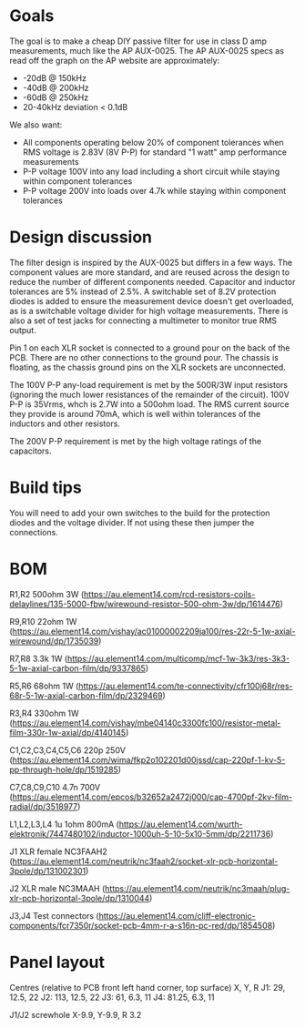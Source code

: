 # Goals

The goal is to make a cheap DIY passive filter for use in class D amp measurements, much like the AP AUX-0025.  The AP AUX-0025 specs as read off the graph on the AP website are approximately:
* -20dB @ 150kHz
* -40dB @ 200kHz
* -60dB @ 250kHz
* 20-40kHz deviation < 0.1dB

We also want:
* All components operating below 20% of component tolerances when RMS voltage is 2.83V (8V P-P) for standard "1 watt" amp performance measurements
* P-P voltage 100V into any load including a short circuit while staying within component tolerances
* P-P voltage 200V into loads over 4.7k while staying within component tolerances

# Design discussion

The filter design is inspired by the AUX-0025 but differs in a few ways.  The component values are more standard, and are reused across the design to reduce the number of different components needed.  Capacitor and inductor tolerances are 5% instead of 2.5%.  A switchable set of 8.2V protection diodes is added to ensure the measurement device doesn't get overloaded, as is a switchable voltage divider for high voltage measurements.  There is also a set of test jacks for connecting a multimeter to monitor true RMS output.

Pin 1 on each XLR socket is connected to a ground pour on the back of the PCB.  There are no other connections to the ground pour.  The chassis is floating, as the chassis ground pins on the XLR sockets are unconnected.

The 100V P-P any-load requirement is met by the 500R/3W input resistors (ignoring the much lower resistances of the remainder of the circuit).  100V P-P is 35Vrms, whch is 2.7W into a 500ohm load.  The RMS current source they provide is around 70mA, which is well within tolerances of the inductors and other resistors.

The 200V P-P requirement is met by the high voltage ratings of the capacitors.

# Build tips

You will need to add your own switches to the build for the protection diodes and the voltage divider.  If not using these then jumper the connections.

# BOM

R1,R2 500ohm 3W (https://au.element14.com/rcd-resistors-coils-delaylines/135-5000-fbw/wirewound-resistor-500-ohm-3w/dp/1614476)

R9,R10 22ohm 1W (https://au.element14.com/vishay/ac01000002209ja100/res-22r-5-1w-axial-wirewound/dp/1735039)

R7,R8 3.3k 1W (https://au.element14.com/multicomp/mcf-1w-3k3/res-3k3-5-1w-axial-carbon-film/dp/9337865)

R5,R6 68ohm 1W (https://au.element14.com/te-connectivity/cfr100j68r/res-68r-5-1w-axial-carbon-film/dp/2329469)

R3,R4 330ohm 1W (https://au.element14.com/vishay/mbe04140c3300fc100/resistor-metal-film-330r-1w-axial/dp/4140145)

C1,C2,C3,C4,C5,C6 220p 250V (https://au.element14.com/wima/fkp2o102201d00jssd/cap-220pf-1-kv-5-pp-through-hole/dp/1519285)

C7,C8,C9,C10 4.7n 700V (https://au.element14.com/epcos/b32652a2472j000/cap-4700pf-2kv-film-radial/dp/3518977)

L1,L2,L3,L4 1u 1ohm 800mA (https://au.element14.com/wurth-elektronik/7447480102/inductor-1000uh-5-10-5x10-5mm/dp/2211736)

J1 XLR female NC3FAAH2 (https://au.element14.com/neutrik/nc3faah2/socket-xlr-pcb-horizontal-3pole/dp/131002301)

J2 XLR male NC3MAAH (https://au.element14.com/neutrik/nc3maah/plug-xlr-pcb-horizontal-3pole/dp/1310044)

J3,J4 Test connectors (https://au.element14.com/cliff-electronic-components/fcr7350r/socket-pcb-4mm-r-a-s16n-pc-red/dp/1854508)

# Panel layout

Centres (relative to PCB front left hand corner, top surface) X, Y, R
J1: 29, 12.5, 22
J2: 113, 12.5, 22
J3: 61, 6.3, 11
J4: 81.25, 6.3, 11

J1/J2 screwhole X-9.9, Y-9.9, R 3.2

